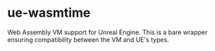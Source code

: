 # ue-wasmtime
Web Assembly VM support for Unreal Engine. This is a bare wrapper ensuring compatibility between the VM and UE's types. 

